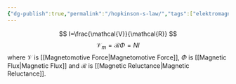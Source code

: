 ```yaml
---
{"dg-publish":true,"permalink":"/hopkinson-s-law/","tags":["elektromagnetiskfältteori"]}
---
```


$$
I=\frac{\mathcal{V}}{\mathcal{R}}
$$
$$
\mathcal{V}_m=\mathcal{R}\Phi=NI
$$
where $\mathcal{V}$ is [[Magnetomotive Force\|Magnetomotive Force]], $\Phi$ is [[Magnetic Flux\|Magnetic Flux]] and $\mathcal{R}$ is [[Magnetic Reluctance\|Magnetic Reluctance]].
